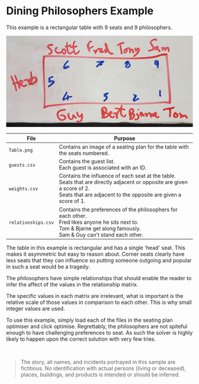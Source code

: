﻿# Dining Philosophers Example

This example is a rectangular table with 9 seats and 9 philosophers.

![The table described in the sample](./Table.png?raw=true "The Seating Plan")

|File|Purpose|
|----|-------|
|`Table.png`|Contains an image of a seating plan for the table with the seats numbered.|
|`guests.csv`|Contains the guest list. <br/> Each guest is associated with an ID.|
|`weights.csv`|Contains the influence of each seat at the table. <br/> Seats that are directly adjacent or opposite are given a score of 2. <br/> Seats that are adjacent to the opposite are given a score of 1.|
|`relationships.csv`|Contains the preferences of the philosophers for each other. <br/> Fred likes anyone he sits next to. </br> Tom & Bjarne get along famously. <br/> Sam & Guy can't stand each other.|

The table in this example is rectangular and has a single 'head' seat. This makes it asymmetric but easy to reason about. Corner seats clearly have less seats that they can influence so putting someone outgoing and popular in such a seat would be a tragedy.

The philosophers have simple relationships that should enable the reader to infer the affect of the values in the relationship matrix. 

The specific values in each matrix are irrelevant, what is important is the relative scale of those values in comparison to each other. This is why small integer values are used.

To use this example, simply load each of the files in the seating plan optimiser and click optimise. Regrettably, the philosophers are not spiteful enough to have challenging preferences to seat. As such the solver is highly likely to happen upon the correct solution with very few tries.

<br/>

> The story, all names, and incidents portrayed in this sample are fictitious. No identification with actual persons (living or deceased), places, buildings, and products is intended or should be inferred.

